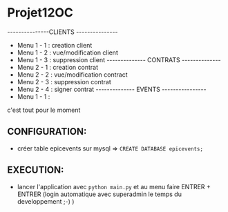 # Projet12OC
---------------CLIENTS ---------------
* Menu 1 - 1 : creation client
* Menu 1 - 2 : vue/modification client
* Menu 1 - 3 : suppression client
-------------- CONTRATS --------------
* Menu 2 - 1 : creation contrat
* Menu 2 - 2 : vue/modification contract
* Menu 2 - 3 : suppression contrat
* Menu 2 - 4 : signer contrat
-------------- EVENTS ----------------
* Menu 1 - 1 : 

c'est tout pour le moment

## CONFIGURATION:

* créer table epicevents sur mysql
   => `CREATE DATABASE epicevents;`

## EXECUTION:

* lancer l'application avec `python main.py` et au menu faire ENTRER + ENTRER (login automatique avec superadmin le temps du developpement  ;-) )
